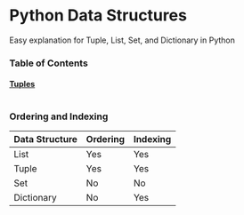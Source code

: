 # Python Data Structures
Easy explanation for Tuple, List, Set, and Dictionary in Python

### Table of Contents

#### [Tuples](https://github.com/psumitcode/python-data-structures/blob/main/Tuples.md)

#

### Ordering and Indexing

| Data Structure | Ordering | Indexing |
|----------------|----------|----------|
| List           | Yes      | Yes      |
| Tuple          | Yes      | Yes      |
| Set            | No       | No       |
| Dictionary     | No       | Yes      |
